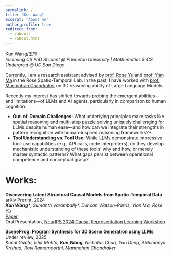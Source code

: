 ```yaml
---
permalink: /
title: "Kun Wang"
excerpt: "About me"
author_profile: true
redirect_from: 
  - /about/
  - /about.html
---
```




<!-- ![Illustration of combining vision and language modalities](/images/image_to_text_vis.png){: .align-right width="300px"} -->
Kun Wang/王堃\
*Incoming CS PhD Student @ Princeton University | Mathematics & CS Undergrad @ UC San Diego*

Currently, I am a research assistant advised by [prof. Rose Yu](https://roseyu.com/) and [prof. Yian Ma](https://sites.google.com/view/yianma/home) in the Rose Spatio-Temporal Lab. In the past, I have worked with [prof. Manmohan Chandraker](https://cseweb.ucsd.edu/~mkchandraker/) on 3D reasoning ability of Large Language Models. 

Recently my interest has shifted towards probing the emergent abilities—and limitations—of LLMs and AI agents, particularly in comparison to human cognition:
- **Out-of-Domain Challenges:** What underlying principles make tasks like spatial reasoning and multi-step puzzle solving uniquely challenging for LLMs despite human ease—and how can we integrate their strengths in pattern recognition with human-inspired reasoning frameworks?*
- **Tool Understanding vs. Tool Use:** While LLMs demonstrate impressive tool-use capabilities (e.g., API calls, code interpreters), do they develop mechanistic understanding of these tools’ why and how, or merely master syntactic patterns? What gaps persist between operational competence and conceptual grasp?

Works:
======

**Discovering Latent Structural Causal Models from Spatio-Temporal Data** arXiv Prerint, 2024\
***Kun Wang\***, Sumanth Varambally\*, Duncan Watson-Parris, Yian Ma, Rose Yu*\
[Paper](https://arxiv.org/abs/2411.05331) \
Oral Presentation, [NeurIPS 2024 Causal Representation Learning Workshop](https://crl-community.github.io/neurips24)

**SceneProg: Program Synthesis for 3D Scene Generation using 
LLMs** Under review, 2025\
*Kunal Gupta, Ishit Mehta, **Kun Wang**, Nicholas Chua, Yan Deng, Abhimanyu Krishna, Ravi Ramamoorthi, Manmohan Chandraker*




